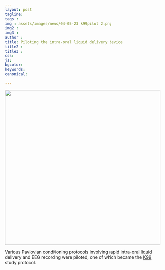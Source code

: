 ```yaml
---
layout: post
tagline: 
tags : 
img : assets/images/news/04-05-23 k99pilot 2.png
img2 :
img3 : 
author : 
title: Piloting the intra-oral liquid delivery device
title2 : 
title3 : 
css: 
js: 
bgcolor: 
keywords: 
canonical:

---
```


<a href="/2022/09/20/K99pilot.html"><span class="image small"><img src="/assets/images/news/04-05-23 k99pilot 2.png" alt="" width="500"/></span></a>

Various Pavlovian conditioning protocols involving rapid intra-oral liquid delivery and EEG recording were piloted, one of which became the [K99](https://www.cofresilab.org/2022/08/01/K99.html) study protocol.
